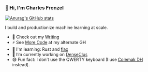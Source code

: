 ### 👋 Hi, I'm Charles Frenzel

[![Anurag's GitHub stats](https://github-readme-stats.vercel.app/api?username=momonga-ml)](https://github.com/anuraghazra/github-readme-stats)

I build and productionize machine learning at scale. 

- 📝 Check out my [Writing](https://charles-frenzel.medium.com/) 
- ⚡  See [More Code](https://github.com/smart-patrol) at my alternate GH
- 🌱 I'm learning: Rust and [flax](https://github.com/google/flax)
- 🔭 I’m currently working on [DenseClus](https://github.com/awslabs/amazon-denseclus)
- 😅 Fun fact: I don't use the QWERTY keyboard (I use [Colemak DH](https://colemakmods.github.io/mod-dh/keyboards.html) instead).



